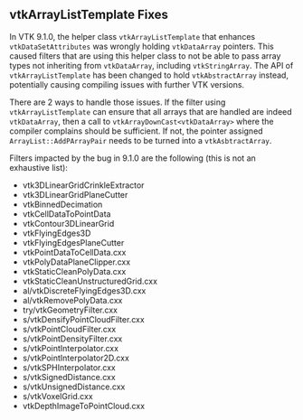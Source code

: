 ## vtkArrayListTemplate Fixes

In VTK 9.1.0, the helper class `vtkArrayListTemplate` that enhances `vtkDataSetAttributes`
was wrongly holding `vtkDataArray` pointers. This caused filters that are using this helper class to
not be able to pass array types not inheriting from `vtkDataArray`, including `vtkStringArray`.
The API of `vtkArrayListTemplate` has been changed to hold `vtkAbstractArray` instead, potentially
causing compiling issues with further VTK versions.

There are 2 ways to handle those issues. If the filter using `vtkArrayListTemplate` can ensure that
all arrays that are handled are indeed `vtkDataArray`, then a call to
`vtkArrayDownCast<vtkDataArray>` where the compiler complains should be sufficient. If not, the
pointer assigned `ArrayList::AddPArrayPair` needs to be turned into a `vtkAsbtractArray`.

Filters impacted by the bug in 9.1.0 are the following (this is not an exhaustive list):
* vtk3DLinearGridCrinkleExtractor
* vtk3DLinearGridPlaneCutter
* vtkBinnedDecimation
* vtkCellDataToPointData
* vtkContour3DLinearGrid
* vtkFlyingEdges3D
* vtkFlyingEdgesPlaneCutter
* vtkPointDataToCellData.cxx
* vtkPolyDataPlaneClipper.cxx
* vtkStaticCleanPolyData.cxx
* vtkStaticCleanUnstructuredGrid.cxx
* al/vtkDiscreteFlyingEdges3D.cxx
* al/vtkRemovePolyData.cxx
* try/vtkGeometryFilter.cxx
* s/vtkDensifyPointCloudFilter.cxx
* s/vtkPointCloudFilter.cxx
* s/vtkPointDensityFilter.cxx
* s/vtkPointInterpolator.cxx
* s/vtkPointInterpolator2D.cxx
* s/vtkSPHInterpolator.cxx
* s/vtkSignedDistance.cxx
* s/vtkUnsignedDistance.cxx
* s/vtkVoxelGrid.cxx
* vtkDepthImageToPointCloud.cxx
